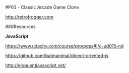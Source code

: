 #P03 - Classic Arcade Game Clone

http://retrofrogger.com

###Resources

**JavaScript**

https://www.udacity.com/course/progress#!/c-ud015-nd

https://github.com/batmanimal/object-oriented-js

http://eloquentjavascript.net/



